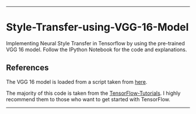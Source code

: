 <hr>

# Style-Transfer-using-VGG-16-Model

Implementing Neural Style Transfer in Tensorflow by using the pre-trained VGG 16 model. Follow the IPython Notebook for the code and explanations.

## References
    
The VGG 16 model is loaded from a script taken from [here](https://github.com/pkmital/CADL/blob/master/session-4/libs/vgg16.py).

The majority of this code is taken from the [TensorFlow-Tutorials](https://github.com/Hvass-Labs/TensorFlow-Tutorials). I highly recommend them to those who want to get started with TensorFlow.

<hr>
